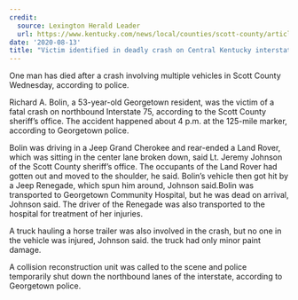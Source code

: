 ```yaml
---
credit:
  source: Lexington Herald Leader
  url: https://www.kentucky.com/news/local/counties/scott-county/article244926217.html
date: '2020-08-13'
title: "Victim identified in deadly crash on Central Kentucky interstate, police say"
---
```

One man has died after a crash involving multiple vehicles in Scott County Wednesday, according to police.

Richard A. Bolin, a 53-year-old Georgetown resident, was the victim of a fatal crash on northbound Interstate 75, according to the Scott County sheriff’s office. The accident happened about 4 p.m. at the 125-mile marker, according to Georgetown police.

Bolin was driving in a Jeep Grand Cherokee and rear-ended a Land Rover, which was sitting in the center lane broken down, said Lt. Jeremy Johnson of the Scott County sheriff’s office. The occupants of the Land Rover had gotten out and moved to the shoulder, he said. Bolin’s vehicle then got hit by a Jeep Renegade, which spun him around, Johnson said.Bolin was transported to Georgetown Community Hospital, but he was dead on arrival, Johnson said. The driver of the Renegade was also transported to the hospital for treatment of her injuries.

A truck hauling a horse trailer was also involved in the crash, but no one in the vehicle was injured, Johnson said. the truck had only minor paint damage.

A collision reconstruction unit was called to the scene and police temporarily shut down the northbound lanes of the interstate, according to Georgetown police.
